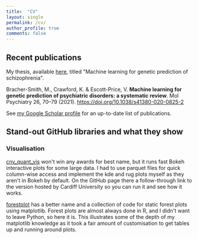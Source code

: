 ```yaml
---
title:  "CV"
layout: single
permalink: /cv/
author_profile: true
comments: false
---
```


## Recent publications
My thesis, available [here](https://orca.cardiff.ac.uk/143840/), titled "Machine learning for genetic prediction of schizophrenia".

Bracher-Smith, M., Crawford, K. & Escott-Price, V. **Machine learning for genetic prediction of psychiatric disorders: a systematic review**. Mol Psychiatry 26, 70–79 (2021). https://doi.org/10.1038/s41380-020-0825-2

See [my Google Scholar profile](https://scholar.google.com/citations?user=iRjM5gsAAAAJ&hl=en) for an up-to-date list of publications.

## Stand-out GitHub libraries and what they show
### Visualisation
[cnv_quant_vis](https://github.com/seafloor/cnv_quant_vis) won't win any awards for best name, but it runs fast Bokeh interactive plots for some large data. I had to use parquet files for quick column-wise access and implement the kde and rug plots myself as they aren't in Bokeh by default. On the GitHub page there a follow-through link to the version hosted by Cardiff University so you can run it and see how it works.

[forestplot](https://github.com/seafloor/forestplot) has a better name and a collection of code for static forest plots using matplotlib. Forest plots are almost always done in R, and I didn't want to leave Python, so here it is. This illustrates some of the depth of my matplotlib knowledge as it took a fair amount of customisation to get tables up and running around plots.
